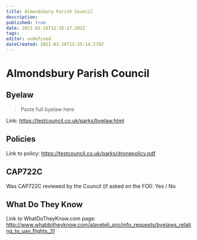 ```yaml
---
title: Almondsbury Parish Council
description: 
published: true
date: 2021-02-16T12:35:17.202Z
tags: 
editor: undefined
dateCreated: 2021-02-16T12:35:14.279Z
---
```


# Almondsbury Parish Council


## Byelaw
> Paste full byelaw here

Link:
https://testcouncil.co.uk/parks/byelaw.html

## Policies
Link to policy:
https://testcouncil.co.uk/parks/dronepolicy.pdf

## CAP722C

Was CAP722C reviewed by the Council (if asked on the FOI): Yes / No

## What Do They Know

Link to WhatDoTheyKnow.com page:
http://www.whatdotheyknow.com/alaveteli_pro/info_requests/byelaws_relating_to_uav_flights_31

